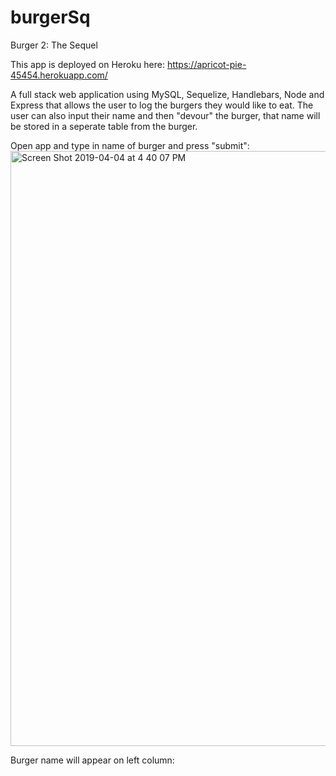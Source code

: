 # burgerSq
Burger 2: The Sequel

This app is deployed on Heroku here: https://apricot-pie-45454.herokuapp.com/

A full stack web application using MySQL, Sequelize, Handlebars, Node and Express that allows the user to log the burgers they would like to eat.  The user can also input their name and then "devour" the burger, that name will be stored in a seperate table from the burger.


Open app and type in name of burger and press "submit":
<img width="952" alt="Screen Shot 2019-04-04 at 4 40 07 PM" src="https://user-images.githubusercontent.com/42286091/55587858-563a8800-56fa-11e9-9e6f-b4ceb430d1e6.png">

Burger name will appear on left column:
